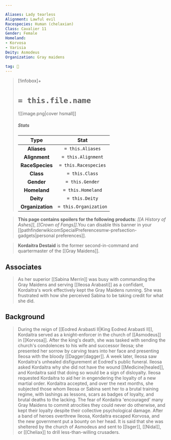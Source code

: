 ```yaml
---

Aliases: Lady tearless
Alignment: Lawful evil
Racespecies: Human (chelaxian)
Class: Cavalier 11
Gender: Female
Homeland:
- Korvosa
- Varisia
Deity: Asmodeus
Organization: Gray maidens

tag: 👤️
---
```


> [!infobox]+
> #  `= this.file.name`
> ![[image.png|cover hsmall]]
> ##### Stats
> Type | Stat |
> :---: |:---:|
> **Aliases** | `= this.Aliases` |
> **Alignment** | `= this.Alignment` |
> **RaceSpecies** | `= this.Racespecies` |
> **Class** | `= this.Class` |
> **Gender** | `= this.Gender` |
> **Homeland** | `= this.Homeland` |
> **Deity** | `= this.Deity` |
> **Organization** | `= this.Organization` |



> **This page contains spoilers for the following products**: *[[A History of Ashes]]*, *[[Crown of Fangs]]*.You can disable this banner in your [[pathfinderwikicomSpecialPreferencesmw-prefsection-gadgets|personal preferences]].


> **Kordaitra Destaid** is the former second-in-command and quartermaster of the [[Gray Maidens]].


## Associates

> As her superior [[Sabina Merrin]] was busy with commanding the Gray Maidens and serving [[Ileosa Arabasti]] as a confidant, Kordaitra's work effectively kept the Gray Maidens running. She was frustrated with how she perceived Sabina to be taking credit for what she did.


## Background

> During the reign of [[Eodred Arabasti II|King Eodred Arabasti II]], Kordaitra served as a knight-enforcer in the church of [[Asmodeus]] in [[Korvosa]]. After the king's death, she was tasked with sending the church's condolences to his wife and successor Ileosa; she presented her sorrow by carving tears into her face and presenting Ileosa with the bloody [[Dagger|dagger]]. A week later, Ileosa saw Kordaitra's unhealed disfigurement at Eodred's public funeral.
> Ileosa asked Kordaitra why she did not have the wound [[Medicine|healed]], and Kordaitra said that doing so would be a sign of disloyalty. Ileosa requested Kordaitra to aid her in engendering the loyalty of a new martial order. Kordaitra accepted, and over the next months, she subjected those whom Ileosa or Sabina sent her to a brutal training regime, with lashings as lessons, scars as badges of loyalty, and brutal deaths to the lacking. The fear of Kordaitra 'encouraged' many Gray Maidens to commit atrocities they could never do otherwise, and kept their loyalty despite their collective psychological damage.
> After a band of heroes overthrew Ileosa, Kordaitra escaped Korvosa, and the new government put a bounty on her head. It is said that she was sheltered by the church of Asmodeus and sent to [[Isger]], [[Nidal]], or [[Cheliax]] to drill less-than-willing crusaders.







